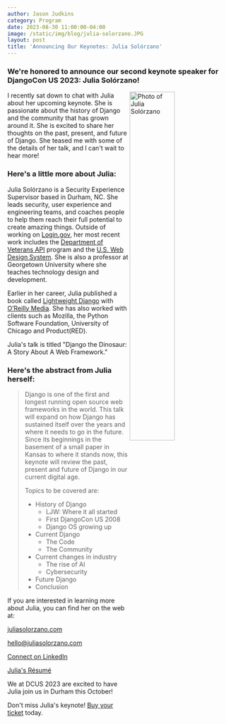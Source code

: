 ```yaml
---
author: Jason Judkins
category: Program
date: 2023-08-30 11:00:00-04:00
image: /static/img/blog/julia-solorzano.JPG
layout: post
title: 'Announcing Our Keynotes: Julia Solórzano'
---
```


### We're honored to announce our second keynote speaker for DjangoCon US 2023: Julia Solórzano!

<img src="/static/img/blog/julia-solorzano.JPG" alt="Photo of Julia Solórzano" style="width:45%; display:block; float:right;" />

I recently sat down to chat with Julia about her upcoming keynote. She is passionate about the history of Django and the community that has grown around it. She is excited to share her thoughts on the past, present, and future of Django. She teased me with some of the details of her talk, and I can't wait to hear more!

### Here's a little more about Julia:

Julia Solórzano is a Security Experience Supervisor based in Durham, NC. She leads security, user experience and engineering teams, and coaches people to help them reach their full potential to create amazing things. Outside of working on [Login.gov](https://login.gov/), her most recent work includes the [Department of Veterans API](https://developer.va.gov/) program and the [U.S. Web Design System](https://designsystem.digital.gov/). She is also a professor at Georgetown University where she teaches technology design and development.

Earlier in her career, Julia published a book called [Lightweight Django](https://www.oreilly.com/library/view/lightweight-django/9781491946275/) with [O’Reilly Media](https://www.oreilly.com/). She has also worked with clients such as Mozilla, the Python Software Foundation, University of Chicago and Product(RED).

Julia's talk is titled "Django the Dinosaur: A Story About A Web Framework."

### Here's the abstract from Julia herself:

> Django is one of the first and longest running open source web frameworks in the world. This talk will expand on how Django has sustained itself over the years and where it needs to go in the future. Since its beginnings in the basement of a small paper in Kansas to where it stands now, this keynote will review the past, present and future of Django in our current digital age.
>
> Topics to be covered are:
> - History of Django
>   - LJW: Where it all started
>   - First DjangoCon US 2008
>   - Django OS growing up
> - Current Django
>   - The Code
>   - The Community
> - Current changes in industry
>   - The rise of AI
>   - Cybersecurity
> - Future Django
> - Conclusion


If you are interested in learning more about Julia, you can find her on the web at:

[juliasolorzano.com](juliasolorzano.com/)

[hello@juliasolorzano.com](mailto:hello@juliasolorzano.com)

[Connect on LinkedIn](https://www.linkedin.com/in/juliasolorzano/)

[Julia's Résumé](https://docs.google.com/document/d/1H1zzX3LqO5IPQk0h22jSTjSOq8sXRRRpp65OtGSUJqQ/edit)

We at DCUS 2023 are excited to have Julia join us in Durham this October!

Don't miss Julia's keynote! [Buy your ticket]({{site.ticket_link}}) today.
